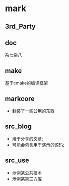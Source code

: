 # mark

## 3rd_Party

## doc
杂七杂八

## make
基于cmake的编译框架

## markcore
* 封装了一些公用的东西


## src_blog
* 用于分享的文章;
* 可能会包含用于演示的源码;


## src_use
* 示例某公共技术
* 示例某第三方库
